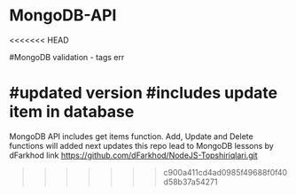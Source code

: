 # MongoDB-API

<<<<<<< HEAD

#MongoDB validation - tags err

#updated version
#includes update item in database
=======
MongoDB API includes get items function. Add, Update and Delete functions will added next updates
this repo lead to MongoDB lessons by dFarkhod link https://github.com/dFarkhod/NodeJS-Topshiriqlari.git

> > > > > > > c900a411cd4ad0985f49688f0f40d58b37a54271

